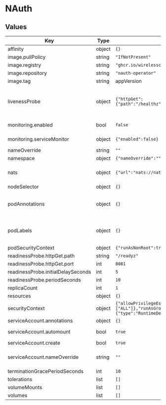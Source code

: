 # NAuth

## Values

| Key | Type | Default | Description |
|-----|------|---------|-------------|
| affinity | object | `{}` |  |
| image.pullPolicy | string | `"IfNotPresent"` | Sets the pull policy for images. |
| image.registry | string | `"ghcr.io/wirelesscar"` | Sets the operator image registry |
| image.repository | string | `"nauth-operator"` | Sets the operator repository |
| image.tag | string | appVersion | Overrides the image tag |
| livenessProbe | object | `{"httpGet":{"path":"/healthz","port":8081},"initialDelaySeconds":15,"periodSeconds":20}` | This is to setup the liveness and readiness probes more information can be found here: https://kubernetes.io/docs/tasks/configure-pod-container/configure-liveness-readiness-startup-probes/ |
| monitoring.enabled | bool | `false` | Enables nauth to use monitoring capabilities. Requires CRD:s to be installed. |
| monitoring.serviceMonitor | object | `{"enabled":false}` | Enables serviceMonitor feature. Requies CRD to be installed beforehand. |
| nameOverride | string | `""` | Override the chart name |
| namespace | object | `{"nameOverride":""}` | Override the namespace |
| nats | object | `{"url":"nats://nats.nats.svc.cluster.local:4222"}` | Set the url for your nats server.<BR>The default means nats is deployed in the `nats` namespace. |
| nodeSelector | object | `{}` |  |
| podAnnotations | object | `{}` | This is for setting Kubernetes Annotations to a Pod. For more information checkout: https://kubernetes.io/docs/concepts/overview/working-with-objects/annotations/ |
| podLabels | object | `{}` | This is for setting Kubernetes Labels to a Pod. For more information checkout: https://kubernetes.io/docs/concepts/overview/working-with-objects/labels/ |
| podSecurityContext | object | `{"runAsNonRoot":true}` | Pod security context |
| readinessProbe.httpGet.path | string | `"/readyz"` |  |
| readinessProbe.httpGet.port | int | `8081` |  |
| readinessProbe.initialDelaySeconds | int | `5` |  |
| readinessProbe.periodSeconds | int | `10` |  |
| replicaCount | int | `1` | Sets the replicaset count |
| resources | object | `{}` | Setting resources is up to the user. Follows PodSpec. |
| securityContext | object | `{"allowPrivilegeEscalation":false,"capabilities":{"drop":["ALL"]},"runAsGroup":65532,"runAsUser":65532,"seccompProfile":{"type":"RuntimeDefault"}}` | SecurityContext of the container |
| serviceAccount.annotations | object | `{}` | Annotations to add to the service account |
| serviceAccount.automount | bool | `true` | Automatically mount a ServiceAccount's API credentials? |
| serviceAccount.create | bool | `true` | Specifies whether a service account should be created |
| serviceAccount.nameOverride | string | `""` | The name of the service account to use. If not set and create is true, a name is generated using the fullname template |
| terminationGracePeriodSeconds | int | `10` |  |
| tolerations | list | `[]` |  |
| volumeMounts | list | `[]` |  |
| volumes | list | `[]` |  |
